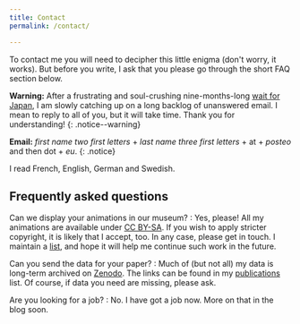 ```yaml
---
title: Contact
permalink: /contact/

---
```


To contact me you will need to decipher this little enigma (don't worry, it
works). But before you write, I ask that you please go through the short FAQ
section below.

**Warning:** After a frustrating and soul-crushing nine-months-long
[wait for Japan](/research-is-not-tourism-the-long-wait-for-japan/),
I am slowly catching up on a long backlog of unanswered email. I mean to reply
to all of you, but it will take time. Thank you for understanding!
{: .notice--warning}

**Email:**
   *first name two first letters* +
   *last name three first letters* + at +
   *posteo* and then dot + *eu*.
{: .notice}

I read French, English, German and Swedish.


## Frequently asked questions

Can we display your animations in our museum?
: Yes, please! All my animations are available under
  [CC BY-SA](https://creativecommons.org/licenses/by-sa/4.0/). If you wish to
  apply stricter copyright, it is likely that I accept, too. In any case,
  please get in touch. I maintain a [list](/outreach/), and hope it
  will help me continue such work in the future.

Can you send the data for your paper?
: Much of (but not all) my data is long-term archived on
  [Zenodo](https://zenodo.org). The links can be found in my
  [publications](/publications/) list.
  Of course, if data you need are missing, please ask.

Are you looking for a job?
: No. I have got a job now. More on that in the blog soon.
